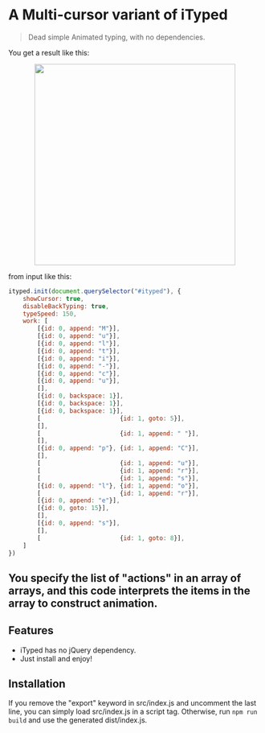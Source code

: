 # A Multi-cursor variant of iTyped


> Dead simple Animated typing, with no dependencies.

You get a result like this:

<p align="center">
  <img src="https://gist.githubusercontent.com/yoshikiohshima/a9687ad1c5403782d077a8d0dea8e225/raw/3901a24acc45118ae96486906216d40443003db8/multi-cursor-ityped.gif" width="400"/>
</p>

from input like this:

~~~ JavaScript
ityped.init(document.querySelector("#ityped"), {
    showCursor: true,
    disableBackTyping: true,
    typeSpeed: 150,
    work: [
        [{id: 0, append: "M"}],
        [{id: 0, append: "u"}],
        [{id: 0, append: "l"}],
        [{id: 0, append: "t"}],
        [{id: 0, append: "i"}],
        [{id: 0, append: "-"}],
        [{id: 0, append: "c"}],
        [{id: 0, append: "u"}],
        [],
        [{id: 0, backspace: 1}],
        [{id: 0, backspace: 1}],
        [{id: 0, backspace: 1}],
        [                      {id: 1, goto: 5}],
        [],
        [                      {id: 1, append: " "}],
        [],
        [{id: 0, append: "p"}, {id: 1, append: "C"}],
        [],
        [                      {id: 1, append: "u"}],
        [                      {id: 1, append: "r"}],
        [                      {id: 1, append: "s"}],
        [{id: 0, append: "l"}, {id: 1, append: "o"}],
        [                      {id: 1, append: "r"}],
        [{id: 0, append: "e"}],
        [{id: 0, goto: 15}],
        [],
        [{id: 0, append: "s"}],
        [],
        [                      {id: 1, goto: 8}],
    ]
})
~~~

You specify the list of "actions" in an array of arrays, and this code interprets the items in the array to construct animation.
---


Features
------------
 * iTyped has no jQuery dependency.
 * Just install and enjoy!


Installation
------------
If you remove the "export" keyword in src/index.js and uncomment the last line, you can simply load src/index.js in a script tag. Otherwise, run `npm run build` and use the generated dist/index.js.
